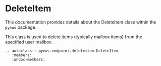 # DeleteItem

This documentation provides details about the DeleteItem class within the `pyews` package.

This class is used to delete items (typically mailbox items) from the specified user mailbox.

```eval_rst
.. autoclass:: pyews.endpoint.deleteitem.DeleteItem
   :members:
   :undoc-members:
```